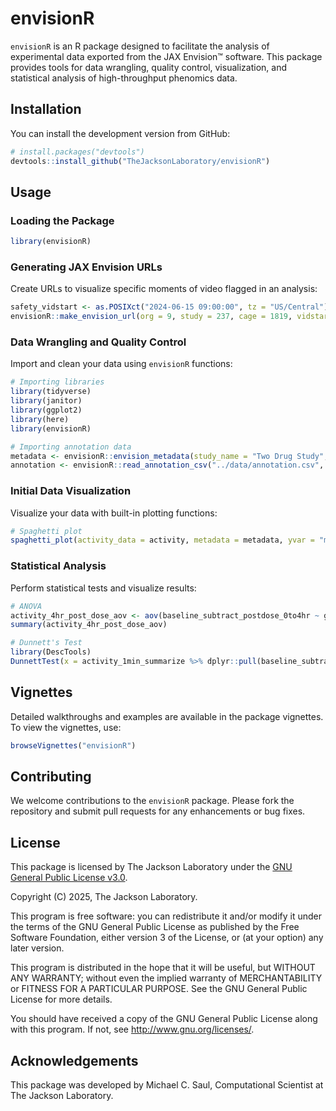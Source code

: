 # envisionR

`envisionR` is an R package designed to facilitate the analysis of experimental data exported from the JAX Envision™ software. This package provides tools for data wrangling, quality control, visualization, and statistical analysis of high-throughput phenomics data.

## Installation

<!-- This commented set of lines will change when envisionR is available on CRAN or Bioconductor.
You can install the `envisionR` package from CRAN using:

```R
install.packages("envisionR")
```
-->

You can install the development version from GitHub:

```R
# install.packages("devtools")
devtools::install_github("TheJacksonLaboratory/envisionR")
```

## Usage

### Loading the Package

```R
library(envisionR)
```

### Generating JAX Envision URLs

Create URLs to visualize specific moments of video flagged in an analysis:

```R
safety_vidstart <- as.POSIXct("2024-06-15 09:00:00", tz = "US/Central")
envisionR::make_envision_url(org = 9, study = 237, cage = 1819, vidstart = safety_vidstart)
```

### Data Wrangling and Quality Control

Import and clean your data using `envisionR` functions:

```R
# Importing libraries
library(tidyverse)
library(janitor)
library(ggplot2)
library(here)
library(envisionR)

# Importing annotation data
metadata <- envisionR::envision_metadata(study_name = "Two Drug Study", tzone = "US/Central", lights_on = "06:00:00", lights_off = "18:00:00", study_url = "https://app.murine.net/org/9/study/237/")
annotation <- envisionR::read_annotation_csv("../data/annotation.csv", metadata = metadata)
```

### Initial Data Visualization

Visualize your data with built-in plotting functions:

```R
# Spaghetti plot
spaghetti_plot(activity_data = activity, metadata = metadata, yvar = "movement_mean_per_cage_cm_s_hour", occupancy_norm = TRUE) + ggokabeito::scale_color_okabe_ito(order = okabe_order)
```

### Statistical Analysis

Perform statistical tests and visualize results:

```R
# ANOVA
activity_4hr_post_dose_aov <- aov(baseline_subtract_postdose_0to4hr ~ group_name, data = activity_1min_summarize)
summary(activity_4hr_post_dose_aov)

# Dunnett's Test
library(DescTools)
DunnettTest(x = activity_1min_summarize %>% dplyr::pull(baseline_subtract_postdose_0to4hr), g = activity_1min_summarize %>% dplyr::pull(group_name), control = "Vehicle (0 mg/kg)")
```

## Vignettes

<!--NOTE: as of 2024-12-20, vignettes are still under development.-->

Detailed walkthroughs and examples are available in the package vignettes. To view the vignettes, use:

```R
browseVignettes("envisionR")
```

## Contributing

We welcome contributions to the `envisionR` package. Please fork the repository and submit pull requests for any enhancements or bug fixes.

## License

This package is licensed by The Jackson Laboratory under the [GNU General Public License v3.0](http://www.gnu.org/licenses/gpl-3.0.en.html).

Copyright (C) 2025, The Jackson Laboratory.

This program is free software: you can redistribute it and/or modify
it under the terms of the GNU General Public License as published by
the Free Software Foundation, either version 3 of the License, or
(at your option) any later version.

This program is distributed in the hope that it will be useful,
but WITHOUT ANY WARRANTY; without even the implied warranty of
MERCHANTABILITY or FITNESS FOR A PARTICULAR PURPOSE.  See the
GNU General Public License for more details.

You should have received a copy of the GNU General Public License
along with this program.  If not, see <http://www.gnu.org/licenses/>.

## Acknowledgements

This package was developed by Michael C. Saul, Computational Scientist at The Jackson Laboratory.
